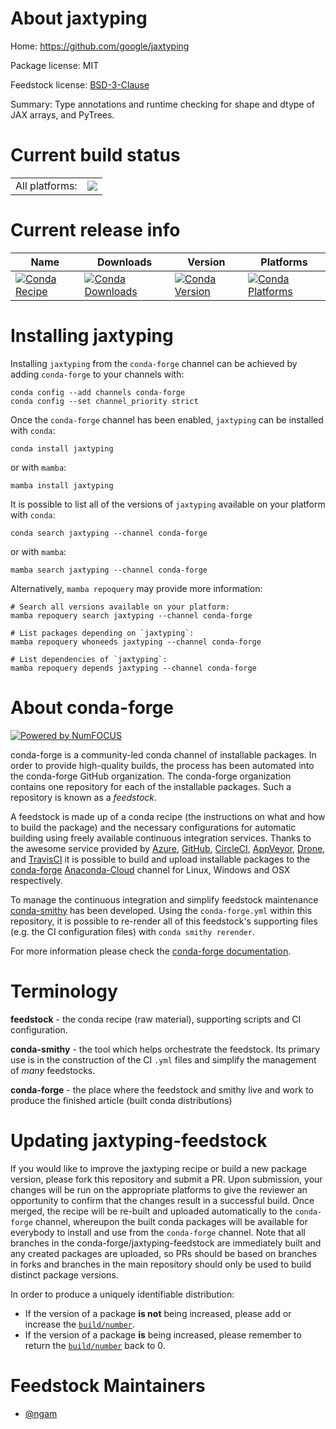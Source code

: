 About jaxtyping
===============

Home: https://github.com/google/jaxtyping

Package license: MIT

Feedstock license: [BSD-3-Clause](https://github.com/conda-forge/jaxtyping-feedstock/blob/main/LICENSE.txt)

Summary: Type annotations and runtime checking for shape and dtype of JAX arrays, and PyTrees.

Current build status
====================


<table><tr><td>All platforms:</td>
    <td>
      <a href="https://dev.azure.com/conda-forge/feedstock-builds/_build/latest?definitionId=17547&branchName=main">
        <img src="https://dev.azure.com/conda-forge/feedstock-builds/_apis/build/status/jaxtyping-feedstock?branchName=main">
      </a>
    </td>
  </tr>
</table>

Current release info
====================

| Name | Downloads | Version | Platforms |
| --- | --- | --- | --- |
| [![Conda Recipe](https://img.shields.io/badge/recipe-jaxtyping-green.svg)](https://anaconda.org/conda-forge/jaxtyping) | [![Conda Downloads](https://img.shields.io/conda/dn/conda-forge/jaxtyping.svg)](https://anaconda.org/conda-forge/jaxtyping) | [![Conda Version](https://img.shields.io/conda/vn/conda-forge/jaxtyping.svg)](https://anaconda.org/conda-forge/jaxtyping) | [![Conda Platforms](https://img.shields.io/conda/pn/conda-forge/jaxtyping.svg)](https://anaconda.org/conda-forge/jaxtyping) |

Installing jaxtyping
====================

Installing `jaxtyping` from the `conda-forge` channel can be achieved by adding `conda-forge` to your channels with:

```
conda config --add channels conda-forge
conda config --set channel_priority strict
```

Once the `conda-forge` channel has been enabled, `jaxtyping` can be installed with `conda`:

```
conda install jaxtyping
```

or with `mamba`:

```
mamba install jaxtyping
```

It is possible to list all of the versions of `jaxtyping` available on your platform with `conda`:

```
conda search jaxtyping --channel conda-forge
```

or with `mamba`:

```
mamba search jaxtyping --channel conda-forge
```

Alternatively, `mamba repoquery` may provide more information:

```
# Search all versions available on your platform:
mamba repoquery search jaxtyping --channel conda-forge

# List packages depending on `jaxtyping`:
mamba repoquery whoneeds jaxtyping --channel conda-forge

# List dependencies of `jaxtyping`:
mamba repoquery depends jaxtyping --channel conda-forge
```


About conda-forge
=================

[![Powered by
NumFOCUS](https://img.shields.io/badge/powered%20by-NumFOCUS-orange.svg?style=flat&colorA=E1523D&colorB=007D8A)](https://numfocus.org)

conda-forge is a community-led conda channel of installable packages.
In order to provide high-quality builds, the process has been automated into the
conda-forge GitHub organization. The conda-forge organization contains one repository
for each of the installable packages. Such a repository is known as a *feedstock*.

A feedstock is made up of a conda recipe (the instructions on what and how to build
the package) and the necessary configurations for automatic building using freely
available continuous integration services. Thanks to the awesome service provided by
[Azure](https://azure.microsoft.com/en-us/services/devops/), [GitHub](https://github.com/),
[CircleCI](https://circleci.com/), [AppVeyor](https://www.appveyor.com/),
[Drone](https://cloud.drone.io/welcome), and [TravisCI](https://travis-ci.com/)
it is possible to build and upload installable packages to the
[conda-forge](https://anaconda.org/conda-forge) [Anaconda-Cloud](https://anaconda.org/)
channel for Linux, Windows and OSX respectively.

To manage the continuous integration and simplify feedstock maintenance
[conda-smithy](https://github.com/conda-forge/conda-smithy) has been developed.
Using the ``conda-forge.yml`` within this repository, it is possible to re-render all of
this feedstock's supporting files (e.g. the CI configuration files) with ``conda smithy rerender``.

For more information please check the [conda-forge documentation](https://conda-forge.org/docs/).

Terminology
===========

**feedstock** - the conda recipe (raw material), supporting scripts and CI configuration.

**conda-smithy** - the tool which helps orchestrate the feedstock.
                   Its primary use is in the construction of the CI ``.yml`` files
                   and simplify the management of *many* feedstocks.

**conda-forge** - the place where the feedstock and smithy live and work to
                  produce the finished article (built conda distributions)


Updating jaxtyping-feedstock
============================

If you would like to improve the jaxtyping recipe or build a new
package version, please fork this repository and submit a PR. Upon submission,
your changes will be run on the appropriate platforms to give the reviewer an
opportunity to confirm that the changes result in a successful build. Once
merged, the recipe will be re-built and uploaded automatically to the
`conda-forge` channel, whereupon the built conda packages will be available for
everybody to install and use from the `conda-forge` channel.
Note that all branches in the conda-forge/jaxtyping-feedstock are
immediately built and any created packages are uploaded, so PRs should be based
on branches in forks and branches in the main repository should only be used to
build distinct package versions.

In order to produce a uniquely identifiable distribution:
 * If the version of a package **is not** being increased, please add or increase
   the [``build/number``](https://docs.conda.io/projects/conda-build/en/latest/resources/define-metadata.html#build-number-and-string).
 * If the version of a package **is** being increased, please remember to return
   the [``build/number``](https://docs.conda.io/projects/conda-build/en/latest/resources/define-metadata.html#build-number-and-string)
   back to 0.

Feedstock Maintainers
=====================

* [@ngam](https://github.com/ngam/)

